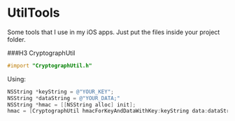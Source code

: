 # UtilTools

Some tools that I use in my iOS apps. Just put the files inside your project folder.

###H3 CryptographUtil
```objective-c
#import "CryptographUtil.h"
```
Using:
```objective-c
NSString *keyString = @"YOUR_KEY";
NSString *dataString = @"YOUR_DATA;"
NSString *hmac = [[NSString alloc] init];
hmac = [CryptographUtil hmacForKeyAndDataWithKey:keyString data:dataString];
```
